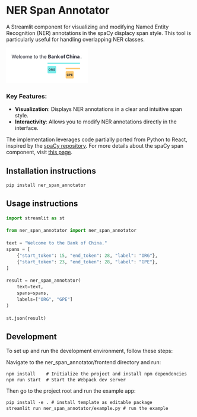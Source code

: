 # NER Span Annotator
A Streamlit component for visualizing and modifying Named Entity Recognition (NER) annotations in the spaCy displacy span style. This tool is particularly useful for handling overlapping NER classes.

<img src="https://github.com/forward-it/ner-span-annotator/raw/main/example.png" width="220">

### Key Features:
- **Visualization**: Displays NER annotations in a clear and intuitive span style.
- **Interactivity**: Allows you to modify NER annotations directly in the interface.

The implementation leverages code partially ported from Python to React, inspired by the [spaCy repository](https://github.com/explosion/spaCy/tree/master/spacy/displacy).
For more details about the spaCy span component, visit [this page](https://spacy.io/usage/visualizers#span).

## Installation instructions

```sh
pip install ner_span_annotator
```

## Usage instructions

```python
import streamlit as st

from ner_span_annotator import ner_span_annotator

text = "Welcome to the Bank of China."
spans = [
    {"start_token": 15, "end_token": 28, "label": "ORG"},
    {"start_token": 23, "end_token": 28, "label": "GPE"},
]

result = ner_span_annotator(
    text=text,
    spans=spans,
    labels=["ORG", "GPE"]
)

st.json(result)
```

## Development
To set up and run the development environment, follow these steps:

Navigate to the ner_span_annotator/frontend directory and run:

```
npm install    # Initialize the project and install npm dependencies
npm run start  # Start the Webpack dev server
```

Then go to the project root and run the example app:
```
pip install -e . # install template as editable package
streamlit run ner_span_annotator/example.py # run the example
```

